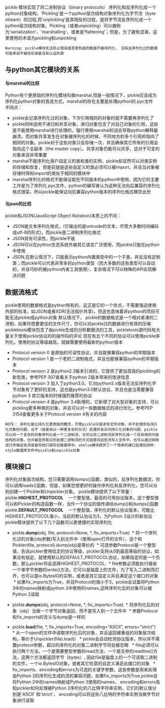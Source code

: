 pickle 模块实现了将二进制协议（binary protocols） 序列化和反序列化成一个python对象结构。'Pickling'是一个python层次结构对象序列化为字节流（byte stream）的过程,而'unpickling'是其相反的过程，是将字节流反序列化成一个python层次结构对象。Pickling（或者unpickling）可以被称为'serialization'、'marshalling'、或者是‘flattening’；但是，为了避免混淆，这里使用的术语为pickling和unpickling  

```
Warning: pickle模块无法防止错误或恶意构造的数据不被序列化， 没有反序列化过的数据可能来自不被信任或者没有认证的源
```

## 与python其它模块的关系   
#### 与marshal的比较  
Python有个更原始的序列化模块叫做marshal,但是一般情况下，pickle应该成为序列化python对象的首选方式，marshal的存在主要是处理python的.pyc文件    
不同点：    
* pickle会记录序列化过的对象，下次引用相同的对象时就不需要再序列化了
* pickle同样适用于递归和共享对象，递归对象包含了对自己对象的引用，这些是不能使用marshal进行处理的，强行使用marshal的话会导致python解释器崩溃，而对象共享发生在对象被序列化的时候，不同地方的多个引用却指向了相同的对象。pickle对于这些对象只会存储一次，并且确保其它所有的引用会指向这个主副本（the master copy）。共享对象仍能可以共享，这对于可变的对象来说非常重要
* marshal不能序列化用户自定义的类和类的实例，pickle却显然可以对类实例的存储和恢复，但是前提是这些自定义的类必须可以被import，并且当对象被存储时得和import的类处于相同的模块中
* marshal序列化的格式不能保证能在不同版本的python中使用，因为它的主要工作是为了序列化.pyc文件，python的编写者认为这种无法向后兼容的序列化格式很菜，所以pickle能保证向后兼容python版本的序列化格式横空出世  

#### 与json的比较
 pickle和JSON(JavaScript Object Notation)本质上的不同：
 * JSON是文本序列化格式，(它输出的是unicode的文本，尽管大多数时间编码成utf-8的形式)，而pickle是二进制序列化格式
 * JSON具有可读性，而pickle不能
 * JSON可以在python生态系统外被其它语言广泛使用，而pickle只能在python中使用
 * JSON,在默认情况下，只能表示python内置类型中的一个子类，并且没有定制类；而pickle可以代表非常多的python类型（而大多数的这些类型可以自动的，并且巧妙的被python内省工具使用），复杂情况下可以特殊的API实现解决问题

## 数据流格式
pickle使用的数据格式是python特有的，这正是它的一个优点，不需要强迫使用外部的标准，如JSON或者XDR(无法指针共享)，但这也意味着非python的项目可能无法pickle成python对象
默认情况下， pickle的数据格式是一个相对紧凑的二进制，如果你想要更佳的文件尺寸，你可以对pickle过的数据进行有效的压缩
pickletools模块包含了由pickle生成的分析数据流的工具，pickletools源代码有大量关于使用pickle协议的的操作码的评论
现在有五个不同的协议可以使用pickle序列化，使用的协议等级越高，就越需要使用最新的python版本
* Protocol version 0 是原始的可读性协议，并且能够兼容python的早期版本
* Protocol version 1 是一个老的二进制格式，并且也能够兼容python的早期版本
* Protocol version 2 是python2.3版本引进的，它提供了更加高效的pickling的新型类，参考PEP 307查看关于python 2版本带来的改进信息
* Protocol version 3 加入了python3.0，它对python2.x版本无法反序列化字节对象有了更好的支持，这也是python3.0默认协议，并且也是当需要兼容python 3 其它版本的时候强烈推荐的协议
* Protocol version 4 是python 3.4新增的，它新增了对大型对象的支持，可以pickling更多种类的对象，并且可以对一些数据格式的进行优化。参考PEP 3154查看更多关于Protocol version 4有关的内容

```
NOTE： 序列化是比持久化更原始的概念，尽管pickle只是读写文件对象，并不处理命名持久化对象的问题，也不（或者说以一种更复杂的方式）处理并发访问持久化对象的问题，pickle可以将一个复杂的对象序列化成一个二进制流，也可以将二进制流反序列化成一个具有相同内部结构的对象。也许最显而易见的处理二进制流的方式就是将这些流写入文件中，也可以通过网络进行传输这些流或者将他们保存在数据库中。shelve模块提供了一个简单的接口处理在DDM-style数据库文件中pickle和unpickle对象
```

## 模块接口
序列化对象层次结构，您只需要调用dumps()函数，类似的，反序列化数据流，你可以调用loads()函数，但是，如果您想更好的操作序列化和反序列化，您可以分别创建一个Pickler和Unpickler对象。
pickle模块提供了以下常量：
pickle.**HIGHEST_PROTOCOL**
    一个整型值，最高的可用协议版本，这个整型值可以和Pickler的构造函数一样，当作一个协议的值传递给dump()和dumps()函数
pickle.**DEFAULT_PROTOCOL**
    一个整型值，序列化的默认协议版本，可能比HIGHEST_PROTOCOL值小，当前的默认协议为3，为Python 3设计的新协议
pickle模块提供了以下几个函数可以更便捷的实现序列化
* pickle.**dump**(obj, file, protocol=None, *, fix_imports=True)
  * 将一个序列化过的对象(obj参数)写入到文件中（使用open打开的文件），这个和Pickler(file, protocol).dump(obj)是等价的
  * 可选参数Protocol是一个整型值，告诉pickler使用给定的协议等级，pickler支持从0到最高等级的协议，如果没有指定，就使用默认的DEFAULT_PROTOCOL协议，如果指定的是一个负数，那么pickler将会选择HIGHEST_PROTOCOL.
  * file参数必须能执行接收一个单字节参数的write()方法，它可以是磁盘上的文件，为了写入二进制而打开，也可以是io.BytesIO的实例，或者是其它自定义并且满足这个接口的对象
  * 如果fix_imports为True，并且Protocol的值小于3，pickle会试着将Python 3中的names映射成python 2中使用的names,这样序列化后的对象可以被Python 2读取

* pickle.**dumps**(obj, protocol=None, *, fix_imports=True)
  * 将序列化后的对象（obj）当做一个字节对象返回，而不是写入到一个文件中
  * 参数Protocol和fix_imports的含义与dump是一样的
  
* pickle.**load**(file, *, fix_imports=True, encoding="ASCII", errors="strict")
   * 从一个open的文件中读取序列化后的对象，并且返回被重组的对象层次结构，等价于Unpickler(file).load()
   * pickle会自动检测协议版本，所以并不需要protocol参数，超过的序列化的对象二进制字节将会被忽略
   * file必须可以执行两个方法，一个是需要整型参数的read方法，一个是无参的readline()方法，这两个方法都返回字节（bytes）, 因此file是磁盘上的一个可读取二进制的文件，一个io.BytesIO对象，或者其它任意的自定义满足此接口的对象
   * fix_imports、encoding和errors为可选的关键字参数，这些参数是用来处理由Python 2的序列化生成的流的兼容问题，如果fix_imports为True,pickle会将Python 2中的names映射成Python 3使用的names， encoding和errors告知pickler如何处理被Python 2序列化的八比特字符串实例，它们的默认值分别是'ASCII' 和'strict'， encoding可以将这些八比特的字符串实例当做字节对象进行读取
